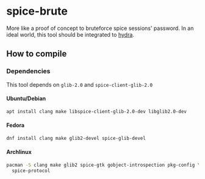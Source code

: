# spice-brute

More like a proof of concept to bruteforce spice sessions' password.
In an ideal world, this tool should be integrated to
[hydra](https://github.com/vanhauser-thc/thc-hydra).


## How to compile

### Dependencies
This tool depends on `glib-2.0` and `spice-client-glib-2.0`

#### Ubuntu/Debian
```bash
apt install clang make libspice-client-glib-2.0-dev libglib2.0-dev
```

#### Fedora
```bash
dnf install clang make glib2-devel spice-glib-devel
```

#### Archlinux
```bash
pacman -S clang make glib2 spice-gtk gobject-introspection pkg-config \
  spice-protocol
```
